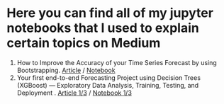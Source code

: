 # Here you can find all of my jupyter notebooks that I used to explain certain topics on Medium

1. How to Improve the Accuracy of your Time Series Forecast by using Bootstrapping. [Article](https://medium.com/@NiclasPopovic0402/how-to-improve-the-accuracy-of-your-time-series-forecast-by-using-bootstrapping-c5a81ce3abe6) / [Notebook](https://github.com/NiclasPopovic/Medium/blob/main/00%20Bootstrapping/00%20Medium%20Bootstrapping.ipynb)
2. Your first end-to-end Forecasting Project using Decision Trees (XGBoost) — Exploratory Data Analysis, Training, Testing, and Deployment . [Article 1/3](https://medium.com/@NiclasPopovic0402/your-first-end-to-end-forecasting-project-using-decision-trees-xgboost-exploratory-data-9544ef16ee52) / [Notebook 1/3](https://github.com/NiclasPopovic/Medium/blob/main/01%20XGBoost%20Project/XGBoost%20Project%20-%20Exploratory%20Data%20Analysis%20and%20Feature%20Engineering.ipynb)


